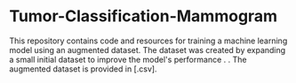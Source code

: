 # Tumor-Classification-Mammogram
This repository contains code and resources for training a machine learning model using an augmented dataset. The dataset was created by expanding a small initial dataset  to improve the model's performance . .  The augmented dataset is provided in [.csv].  
